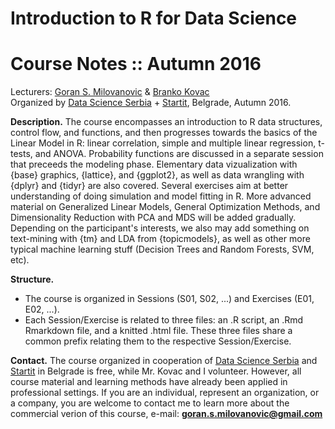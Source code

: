 # Introduction to R for Data Science
# Course Notes :: Autumn 2016

Lecturers: [Goran S. Milovanovic](http://www.exactness.net/) &amp; [Branko Kovac](https://www.linkedin.com/in/kovacbranko)  
Organized by [Data Science Serbia](www.datascience.rs) + [Startit](www.en.startit.rs), Belgrade, Autumn 2016.

**Description.** The course encompasses an introduction to R data structures, control flow, and functions, and then progresses towards the basics of the Linear Model in R: linear correlation, simple and multiple linear regression, t-tests, and ANOVA. Probability functions are discussed in a separate session that preceeds the modeling phase. Elementary data vizualization with {base} graphics, {lattice}, and {ggplot2}, as well as data wrangling with {dplyr} and {tidyr} are also covered. Several exercises aim at better understanding of doing simulation and model fitting in R. More advanced material on Generalized Linear Models, General Optimization Methods, and Dimensionality Reduction with PCA and MDS will be added gradually. Depending on the participant's interests, we also may add something on text-mining with {tm} and LDA from {topicmodels}, as well as other more typical machine learning stuff (Decision Trees and Random Forests, SVM, etc).

**Structure.**

+ The course is organized in Sessions (S01, S02, ...) and Exercises (E01, E02, ...).
+ Each Session/Exercise is related to three files: an .R script, an .Rmd Rmarkdown file, and a knitted .html file. These three files share a common prefix relating them to the respective Session/Exercise.

**Contact.** The course organized in cooperation of [Data Science Serbia](www.datascience.rs) and [Startit](www.en.startit.rs) in Belgrade is free, while Mr. Kovac and I volunteer. However, all course material and learning methods have already been applied in professional settings. If you are an individual, represent an organization, or a company, you are welcome to contact me to learn more about the commercial verion of this course, e-mail: **goran.s.milovanovic@gmail.com** 
